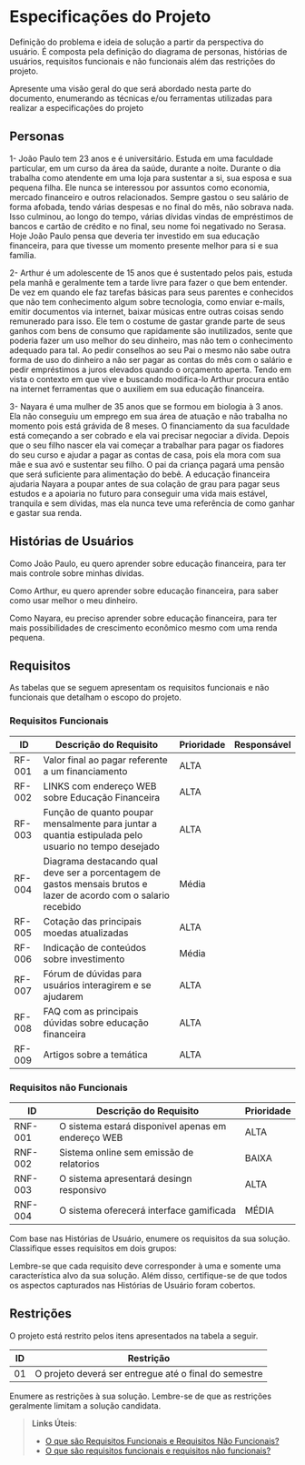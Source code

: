 # Especificações do Projeto

Definição do problema e ideia de solução a partir da perspectiva do usuário. É composta pela definição do  diagrama de personas, histórias de usuários, requisitos funcionais e não funcionais além das restrições do projeto.

Apresente uma visão geral do que será abordado nesta parte do documento, enumerando as técnicas e/ou ferramentas utilizadas para realizar a especificações do projeto

## Personas

1- João Paulo tem 23 anos e é universitário. Estuda em uma faculdade particular, em um curso da área da saúde, durante a noite. Durante o dia trabalha como atendente em uma loja para sustentar a si, sua esposa e sua pequena filha. Ele nunca se interessou por assuntos como economia, mercado financeiro e outros relacionados. Sempre gastou o seu salário de forma afobada, tendo várias despesas e no final do mês, não sobrava nada. Isso culminou, ao longo do tempo, várias dívidas vindas de empréstimos de bancos e cartão de crédito e no final, seu nome foi negativado no Serasa. Hoje João Paulo pensa que deveria ter investido em sua educação financeira, para que tivesse um momento presente melhor para si e sua família. 

2- Arthur é um adolescente de 15 anos que é sustentado pelos pais, estuda pela manhã e geralmente tem a tarde livre para fazer o que bem entender. De vez em quando ele faz tarefas básicas para seus parentes e conhecidos que não tem conhecimento algum sobre tecnologia, como enviar e-mails, emitir documentos via internet, baixar músicas entre outras coisas sendo remunerado para isso.  Ele tem o costume de gastar grande parte de seus ganhos com bens de consumo que rapidamente são inutilizados, sente que poderia fazer um uso melhor do seu dinheiro, mas não tem o conhecimento adequado para tal. Ao pedir conselhos ao seu Pai o mesmo não sabe outra forma de uso  do dinheiro a não ser pagar as contas do mês com o salário e pedir empréstimos a juros elevados quando o orçamento aperta. Tendo em vista o contexto em que vive e buscando modifica-lo Arthur procura então na internet ferramentas que o auxiliem em sua educação financeira.

3- Nayara é uma mulher de 35 anos que se formou em biologia à 3 anos. Ela não conseguiu um emprego em sua área de atuação e não trabalha no momento pois está grávida de 8 meses. O financiamento da sua faculdade está começando a ser cobrado e ela vai precisar negociar a dívida. Depois que o seu filho nascer ela vai começar a trabalhar para pagar os fiadores do seu curso e ajudar a pagar as contas de casa, pois ela mora com sua mãe e sua avó e sustentar seu filho. O pai da criança pagará uma pensão que será suficiente para alimentação do bebê. A educação financeira ajudaria Nayara a poupar antes de sua colação de grau para pagar seus estudos e a apoiaria no futuro para conseguir uma vida mais estável, tranquila e sem dívidas, mas ela nunca teve uma referência de como ganhar e gastar sua renda.


## Histórias de Usuários

Como João Paulo, eu quero aprender sobre educação financeira, para ter mais controle sobre minhas dívidas.

Como Arthur, eu quero aprender sobre educação financeira, para saber como usar melhor o meu dinheiro.

Como Nayara, eu preciso aprender sobre educação financeira, para ter mais possibilidades de crescimento econômico mesmo com uma renda pequena.


## Requisitos

As tabelas que se seguem apresentam os requisitos funcionais e não funcionais que detalham o escopo do projeto.

### Requisitos Funcionais

|ID    | Descrição do Requisito  | Prioridade | Responsável |
|------|-----------------------------------------|----| ----|
|RF-001| Valor final ao pagar referente a um financiamento | ALTA |  | 
|RF-002| LINKS com endereço WEB sobre Educação Financeira   | ALTA | |
|RF-003| Função de quanto poupar mensalmente para juntar a quantia estipulada pelo usuario no tempo desejado  | ALTA | |
|RF-004| Diagrama destacando qual deve ser a porcentagem de gastos mensais brutos e lazer de acordo com o salario recebido  | Média | 
|RF-005| Cotação das principais moedas atualizadas  | ALTA | |
|RF-006| Indicação de conteúdos sobre investimento | Média | |
|RF-007| Fórum de dúvidas para usuários interagirem e se ajudarem | ALTA| |
|RF-008| FAQ com as principais dúvidas sobre educação financeira | ALTA| |
|RF-009| Artigos sobre a temática |ALTA|


### Requisitos não Funcionais

|ID     | Descrição do Requisito  |Prioridade |
|-------|-------------------------|----|
|RNF-001| O sistema estará disponivel apenas em endereço WEB | ALTA | 
|RNF-002| Sistema online sem emissão de relatorios |  BAIXA | 
|RNF-003| O sistema apresentará desingn responsivo | ALTA |
|RNF-004| O sistema oferecerá interface gamificada | MÉDIA |

Com base nas Histórias de Usuário, enumere os requisitos da sua solução. Classifique esses requisitos em dois grupos:


Lembre-se que cada requisito deve corresponder à uma e somente uma
característica alvo da sua solução. Além disso, certifique-se de que
todos os aspectos capturados nas Histórias de Usuário foram cobertos.

## Restrições

O projeto está restrito pelos itens apresentados na tabela a seguir.

|ID| Restrição                                             |
|--|-------------------------------------------------------|
|01| O projeto deverá ser entregue até o final do semestre |



Enumere as restrições à sua solução. Lembre-se de que as restrições geralmente limitam a solução candidata.

> **Links Úteis**:
> - [O que são Requisitos Funcionais e Requisitos Não Funcionais?](https://codificar.com.br/requisitos-funcionais-nao-funcionais/)
> - [O que são requisitos funcionais e requisitos não funcionais?](https://analisederequisitos.com.br/requisitos-funcionais-e-requisitos-nao-funcionais-o-que-sao/)
